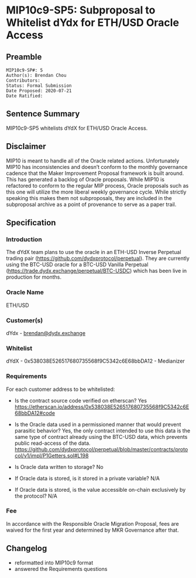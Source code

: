 # MIP10c9-SP5: Subproposal to Whitelist dYdx for ETH/USD Oracle Access

## Preamble

```
MIP10c9-SP#: 5
Author(s): Brendan Chou
Contributors:
Status: Formal Submission
Date Proposed: 2020-07-21
Date Ratified:
```

## Sentence Summary

MIP10c9-SP5 whitelists dYdX for ETH/USD Oracle Access.

## Disclaimer

MIP10 is meant to handle all of the Oracle related actions. Unfortunately MIP10 has inconsistencies and doesn’t conform to the monthly governance cadence that the Maker Improvement Proposal framework is built around. This has generated a backlog of Oracle proposals. While MIP10 is refactored to conform to the regular MIP process, Oracle proposals such as this one will utilize the more liberal weekly governance cycle. While strictly speaking this makes them not subproposals, they are included in the subproposal archive as a point of provenance to serve as a paper trail.

## Specification

### Introduction
The dYdX team plans to use the oracle in an ETH-USD Inverse Perpetual trading pair (https://github.com/dydxprotocol/perpetual). They are currently using the BTC-USD oracle for a BTC-USD Vanilla Perpetual (https://trade.dydx.exchange/perpetual/BTC-USDC) which has been live in production for months.

### Oracle Name

ETH/USD

### Customer(s)

dYdx - brendan@dydx.exchange

### Whitelist

dYdX - 0x538038E526517680735568f9C5342c6E68bbDA12 - Medianizer

### Requirements

For each customer address to be whitelisted:

* Is the contract source code verified on etherscan?
Yes https://etherscan.io/address/0x538038E526517680735568f9C5342c6E68bbDA12#code

* Is the Oracle data used in a permissioned manner that would prevent parasitic behavior?
Yes, the only contract intended to use this data is the same type of contract already using the BTC-USD data, which prevents public read-access of the data.
https://github.com/dydxprotocol/perpetual/blob/master/contracts/protocol/v1/impl/P1Getters.sol#L198

* Is Oracle data written to storage?
No

* If Oracle data is stored, is it stored in a private variable?
N/A

* If Oracle data is stored, is the value accessible on-chain exclusively by the protocol?
N/A

### Fee

In accordance with the Responsible Oracle Migration Proposal, fees are waived for the first year and determined by MKR Governance after that.

## Changelog

* reformatted into MIP10c9 format
* answered the Requirements questions
